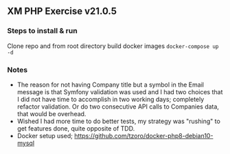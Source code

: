 ## XM PHP Exercise v21.0.5

### Steps to install & run
Clone repo and from root directory build docker images `docker-compose up -d`

### Notes
- The reason for not having Company title but a symbol in the Email message is that Symfony validation was used and I had two choices that I did not have time to accomplish in two working days; completely refactor validation. Or do two consecutive API calls to Companies data, that would be overhead.
- Wished I had more time to do better tests, my strategy was "rushing" to get features done, quite opposite of TDD.
- Docker setup used; https://github.com/tzoro/docker-php8-debian10-mysql